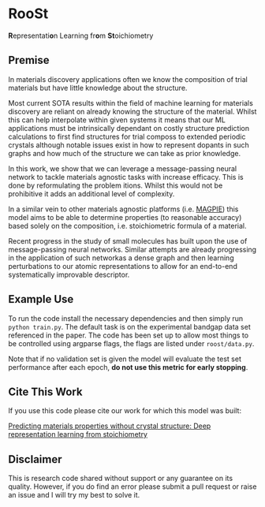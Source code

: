 # RooSt

**R**epresentati**o**n Learning fr**o**m **St**oichiometry

## Premise

In materials discovery applications often we know the composition of trial materials but have little knowledge about the structure.

Most current SOTA results within the field of machine learning for materials discovery are reliant on already knowing the structure of the material. Whilst this can help interpolate within given systems it means that our ML applications must be intrinsically dependant on costly structure prediction calculations to first find structures for trial composs to extended periodic crystals although notable issues exist in how to represent dopants in such graphs and how much of the structure we can take as prior knowledge.

In this work, we show that we can leverage a message-passing neural network to tackle materials agnostic tasks with increase efficacy. This is done by reformulating the problem itions. Whilst this would not be prohibitive it adds an additional level of complexity.

In a similar vein to other materials agnostic platforms (i.e. [MAGPIE](http://oqmd.org/static/analytics/magpie/doc)) this model aims to be able to determine properties (to reasonable accuracy) based solely on the composition, i.e. stoichiometric formula of a material.

Recent progress in the study of small molecules has built upon the use of message-passing neural networks. Similar attempts are already progressing in the application of such networkas a dense graph and then learning perturbations to our atomic representations to allow for an end-to-end systematically improvable descriptor. 


## Example Use
To run the code install the necessary dependencies and then simply run `python train.py`. The default task is on the experimental bandgap data set referenced in the paper. The code has been set up to allow most things to be controlled using argparse flags, the flags are listed under `roost/data.py`. 

Note that if no validation set is given the model will evaluate the test set performance after each epoch, **do not use this metric for early stopping**.

## Cite This Work

If you use this code please cite our work for which this model was built:

[Predicting materials properties without crystal structure: Deep representation learning from stoichiometry](https://arxiv.org/abs/1910.00617)

## Disclaimer

This is research code shared without support or any guarantee on its quality. However, if you do find an error please submit a pull request or raise an issue and I will try my best to solve it.

